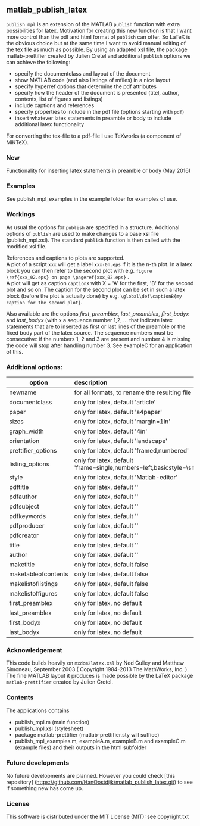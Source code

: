 ## matlab_publish_latex
`publish_mpl` is an extension of the MATLAB `publish` function with extra possibilities for latex.
Motivation for creating this new function is that I want more control than the pdf and html format of `publish` can offer. 
So LaTeX is the obvious choice but at the same time I want to avoid manual editing of the tex file as much as possible. 
By using an adapted xsl file, the package matlab-prettifier created by Julien Cretel 
and additional `publish` options we can achieve the following:
 * specify the documentclass and layout of the document 
 * show MATLAB code (and also listings of mfiles) in a nice layout
 * specify hyperref options that determine the pdf attributes
 * specify how the header of the document is presented (titel, author, contents, list of figures and listings)
 * include captions and references
 * specify properties to include in the pdf file (options starting with `pdf`)
 * insert whatever latex statements in preamble or body to include additional latex functionality

For converting the tex-file to a pdf-file I use TeXworks (a component of MiKTeX).

### New
Functionality for inserting latex statements in preamble or body (May 2016)

### Examples
See publish_mpl_examples in the example folder for examples of use.

### Workings
As usual the options for `publish` are specified in a structure. 
Additional options of `publish` are used to make changes to a base xsl file (publish_mpl.xsl).
The standard `publish` function is then called with the modified xsl file.

References and captions to plots are supported.  
A plot of a script `xxx` will get a label `xxx-0n.eps` if it is the n-th plot. In a latex block you can then refer to
the second plot with e.g. `figure \ref{xxx_02.eps} on page \pageref{xxx_02.eps}` .  
A plot will get as caption `captionX` with X = 'A' for the first, 'B' for the second plot and so on. 
The caption for the second plot can be set in such a latex block (before the plot is actually
done) by e.g. `\global\def\captionB{my caption for the second plot}`.   

Also available are the options *first_preamblex*, *last_preamblex*, *first_bodyx* and *last_bodyx* (with x 
a sequence number 1,2, ... that indicate latex statements that are to inserted as first or last lines of 
the preamble or the fixed body part of the latex source.  The sequence numbers must be consecutive: 
if the numbers 1, 2 and 3 are present and number 4 is missing the code will stop after handling number 3. 
See exampleC for an application of this.


### Additional options:

| option        | description 	|
| ------------- |:--------------| 
|  newname              | for all formats, to rename the resulting file 
|  documentclass        | only for latex, default 'article'             
|  paper                | only for latex, default 'a4paper' 
|  sizes                | only for latex, default 'margin=1in'  
|  graph_width   		| only for latex, default '4in'   
|  orientation          | only for latex, default 'landscape' 
|  prettifier_options   | only for latex, default 'framed,numbered'
|  listing_options      | only for latex, default 'frame=single,numbers=left,basicstyle=\small\ttfamily'
|  style                | only for latex, default 'Matlab-editor'
|  pdftitle             | only for latex, default ''
|  pdfauthor            | only for latex, default ''
|  pdfsubject           | only for latex, default ''
|  pdfkeywords          | only for latex, default ''	
|  pdfproducer          | only for latex, default ''	
|  pdfcreator           | only for latex, default '' 
|  title                | only for latex, default ''	
|  author               | only for latex, default '' 	
|  maketitle            | only for latex, default false 
|  maketableofcontents  | only for latex, default false		
|  makelistoflistings   | only for latex, default false	
|  makelistoffigures    | only for latex, default false	
|  first_preamblex      | only for latex, no default
|  last_preamblex       | only for latex, no default
|  first_bodyx          | only for latex, no default 
|  last_bodyx           | only for latex, no default 

### Acknowledgement
This code builds heavily on `mxdom2latex.xsl` by Ned Gulley and Matthew Simoneau, September 2003
 ( Copyright 1984-2013 The MathWorks, Inc. ). The fine MATLAB layout it produces is made possible
by the LaTeX package `matlab-prettifier` created by Julien Cretel. 

### Contents
The applications contains
 * publish_mpl.m (main function)
 * publish_mpl.xsl (stylesheet)
 * package matlab-prettifier (matlab-prettifier.sty will suffice)
 * publish_mpl_examples.m, exampleA.m, exampleB.m and exampleC.m (example files) and their outputs in the html subfolder

### Future developments
No future developments are planned. However you could check [this repository]
(https://github.com/HanOostdijk/matlab_publish_latex.git) to see if something new has come up.

### License
This software is distributed under the MIT License (MIT): see copyright.txt
